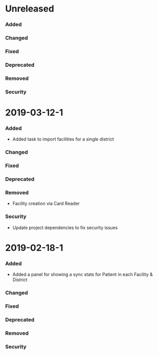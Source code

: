 # Unreleased
### Added 
### Changed
### Fixed
### Deprecated 
### Removed 
### Security

# 2019-03-12-1
### Added
* Added task to import facilities for a single district 
### Changed
### Fixed
### Deprecated 
### Removed 
* Facility creation via Card Reader
### Security
* Update project dependencies to fix security issues

# 2019-02-18-1
### Added
* Added a panel for showing a sync stats for Patient in each Facility & District
### Changed
### Fixed
### Deprecated 
### Removed 
### Security
